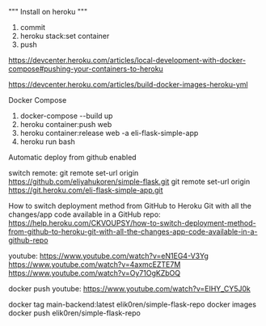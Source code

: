 """
Install on heroku
"""
1. commit
2. heroku stack:set container
3. push


https://devcenter.heroku.com/articles/local-development-with-docker-compose#pushing-your-containers-to-heroku

https://devcenter.heroku.com/articles/build-docker-images-heroku-yml




Docker Compose
1. docker-compose --build up
2. heroku container:push web
3. heroku container:release web -a eli-flask-simple-app
4. heroku run bash

Automatic deploy from github enabled

switch remote:
git remote set-url origin https://github.com/eliyahukoren/simple-flask.git
git remote set-url origin https://git.heroku.com/eli-flask-simple-app.git

How to switch deployment method from GitHub to Heroku Git with all the changes/app code available in a GitHub repo:
https://help.heroku.com/CKVOUPSY/how-to-switch-deployment-method-from-github-to-heroku-git-with-all-the-changes-app-code-available-in-a-github-repo

youtube:
https://www.youtube.com/watch?v=eN1EG4-V3Yg
https://www.youtube.com/watch?v=4axmcEZTE7M
https://www.youtube.com/watch?v=Oy71OgKZbOQ

docker push youtube:
https://www.youtube.com/watch?v=EIHY_CY5J0k

docker tag main-backend:latest elik0ren/simple-flask-repo
docker images
docker push elik0ren/simple-flask-repo
